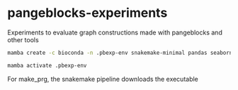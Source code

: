 # pangeblocks-experiments
Experiments to evaluate graph constructions made with pangeblocks and other tools


```bash
mamba create -c bioconda -n .pbexp-env snakemake-minimal pandas seaborn biopython graphaligner vg pggb minigraph
```

```bash
mamba activate .pbexp-env
```

For make_prg, the snakemake pipeline downloads the executable